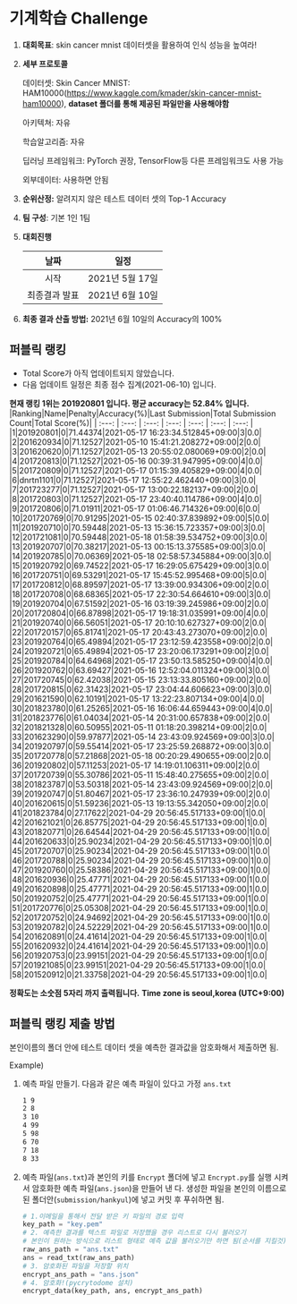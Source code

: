 # **기계학습 Challenge**
1. **대회목표**: skin cancer mnist 데이터셋을 활용하여 인식 성능을 높여라!

2. **세부 프로토콜**

   데이터셋: Skin Cancer MNIST: HAM10000(https://www.kaggle.com/kmader/skin-cancer-mnist-ham10000), 
           **dataset 폴더를 통해 제공된 파일만을 사용해야함**

   아키텍쳐: 자유

   학습알고리즘: 자유

   딥러닝 프레임워크: PyTorch 권장, TensorFlow등 다른 프레임워크도 사용 가능

   외부데이터: 사용하면 안됨

3. **순위산정:** 알려지지 않은 테스트 데이터 셋의 Top-1 Accuracy

4. **팀 구성**: 기본 1인 1팀


5. **대회진행**

   |     날짜      |      일정       |
   | :-----------: | :-------------: |
   |     시작      | 2021년 5월 17일 |
   | 최종결과 발표 | 2021년 6월 10일  |

7. **최종 결과 산출 방법:** 2021년 6월 10일의 Accuracy의 100%


## 퍼블릭 랭킹

  
- Total Score가 아직 업데이트되지 않았습니다. 
 - 다음 업데이트 일정은 최종 점수 집계(2021-06-10) 입니다.
  
**현재 랭킹 1위는 201920801 입니다. 평균 accuracy는 52.84% 입니다.**
|Ranking|Name|Penalty|Accuracy(%)|Last Submission|Total Submission Count|Total Score(%)|
| :---: | :---: | :---: | :---: | :---: | :---: | :---: |
|1|201920801|0|71.44374|2021-05-17 16:23:34.512845+09:00|3|0.0|
|2|201620934|0|71.12527|2021-05-10 15:41:21.208272+09:00|2|0.0|
|3|201620620|0|71.12527|2021-05-13 20:55:02.080069+09:00|2|0.0|
|4|201720813|0|71.12527|2021-05-16 00:39:31.947995+09:00|4|0.0|
|5|201720809|0|71.12527|2021-05-17 01:15:39.405829+09:00|4|0.0|
|6|dnrtn1101|0|71.12527|2021-05-17 12:55:22.462440+09:00|3|0.0|
|7|201723277|0|71.12527|2021-05-17 13:00:22.182137+09:00|2|0.0|
|8|201720803|0|71.12527|2021-05-17 23:40:40.114786+09:00|4|0.0|
|9|201720806|0|71.01911|2021-05-17 01:06:46.714326+09:00|6|0.0|
|10|201720769|0|70.91295|2021-05-15 02:40:37.839892+09:00|5|0.0|
|11|201920710|0|70.59448|2021-05-13 15:36:15.723357+09:00|3|0.0|
|12|201721081|0|70.59448|2021-05-18 01:58:39.534752+09:00|3|0.0|
|13|201920707|0|70.38217|2021-05-13 00:15:13.375585+09:00|3|0.0|
|14|201920785|0|70.06369|2021-05-18 02:58:57.345884+09:00|3|0.0|
|15|201920792|0|69.74522|2021-05-17 16:29:05.675429+09:00|3|0.0|
|16|201720751|0|69.53291|2021-05-17 15:45:52.995468+09:00|5|0.0|
|17|201720812|0|68.89597|2021-05-17 13:39:00.934306+09:00|2|0.0|
|18|201720708|0|68.68365|2021-05-17 22:30:54.664610+09:00|3|0.0|
|19|201920704|0|67.51592|2021-05-16 03:19:39.245986+09:00|2|0.0|
|20|201720804|0|66.87898|2021-05-17 19:18:31.035991+09:00|4|0.0|
|21|201920740|0|66.56051|2021-05-17 20:10:10.627327+09:00|2|0.0|
|22|201720157|0|65.81741|2021-05-17 20:43:43.273070+09:00|2|0.0|
|23|201920764|0|65.49894|2021-05-17 23:12:59.423558+09:00|2|0.0|
|24|201920721|0|65.49894|2021-05-17 23:20:06.173291+09:00|2|0.0|
|25|201920784|0|64.64968|2021-05-17 23:50:13.585250+09:00|4|0.0|
|26|201920762|0|63.69427|2021-05-16 12:52:04.011324+09:00|3|0.0|
|27|201720745|0|62.42038|2021-05-15 23:13:33.805160+09:00|2|0.0|
|28|201720815|0|62.31423|2021-05-17 23:04:44.606623+09:00|3|0.0|
|29|201621590|0|62.10191|2021-05-17 13:22:23.807134+09:00|4|0.0|
|30|201823780|0|61.25265|2021-05-16 16:06:44.659443+09:00|4|0.0|
|31|201823776|0|61.04034|2021-05-14 20:31:00.657838+09:00|2|0.0|
|32|201821328|0|60.50955|2021-05-11 01:18:20.398214+09:00|2|0.0|
|33|201623290|0|59.97877|2021-05-14 23:43:09.924569+09:00|3|0.0|
|34|201920797|0|59.55414|2021-05-17 23:25:59.268872+09:00|3|0.0|
|35|201720778|0|57.21868|2021-05-18 00:20:29.490655+09:00|2|0.0|
|36|201920802|0|57.11253|2021-05-17 14:19:01.106311+09:00|2|0.0|
|37|201720739|0|55.30786|2021-05-11 15:48:40.275655+09:00|2|0.0|
|38|201823787|0|53.50318|2021-05-14 23:43:09.924569+09:00|2|0.0|
|39|201920747|0|51.80467|2021-05-17 23:36:10.247939+09:00|2|0.0|
|40|201620615|0|51.59236|2021-05-13 19:13:55.342050+09:00|2|0.0|
|41|201823784|0|27.17622|2021-04-29 20:56:45.517133+09:00|1|0.0|
|42|201621021|0|26.85775|2021-04-29 20:56:45.517133+09:00|1|0.0|
|43|201820771|0|26.64544|2021-04-29 20:56:45.517133+09:00|1|0.0|
|44|201620633|0|25.90234|2021-04-29 20:56:45.517133+09:00|1|0.0|
|45|201720707|0|25.90234|2021-04-29 20:56:45.517133+09:00|1|0.0|
|46|201720788|0|25.90234|2021-04-29 20:56:45.517133+09:00|1|0.0|
|47|201920760|0|25.58386|2021-04-29 20:56:45.517133+09:00|1|0.0|
|48|201620936|0|25.47771|2021-04-29 20:56:45.517133+09:00|1|0.0|
|49|201620898|0|25.47771|2021-04-29 20:56:45.517133+09:00|1|0.0|
|50|201920752|0|25.47771|2021-04-29 20:56:45.517133+09:00|1|0.0|
|51|201720776|0|25.05308|2021-04-29 20:56:45.517133+09:00|1|0.0|
|52|201720752|0|24.94692|2021-04-29 20:56:45.517133+09:00|1|0.0|
|53|201920782|0|24.52229|2021-04-29 20:56:45.517133+09:00|1|0.0|
|54|201620891|0|24.41614|2021-04-29 20:56:45.517133+09:00|1|0.0|
|55|201620932|0|24.41614|2021-04-29 20:56:45.517133+09:00|1|0.0|
|56|201920753|0|23.99151|2021-04-29 20:56:45.517133+09:00|1|0.0|
|57|201921085|0|23.99151|2021-04-29 20:56:45.517133+09:00|1|0.0|
|58|201520912|0|21.33758|2021-04-29 20:56:45.517133+09:00|1|0.0|


**정확도는 소숫점 5자리 까지 출력됩니다.**
**Time zone is seoul,korea (UTC+9:00)**
## 퍼블릭 랭킹 제출 방법

본인이름의 폴더 안에 테스트 데이터 셋을 예측한 결과값을 암호화해서 제출하면 됨.

Example) 

1. 예측 파일 만들기. 다음과 같은 예측 파일이 있다고 가정 `ans.txt`

   ```tex
   1 9
   2 8
   3 10
   4 99
   5 98
   6 70
   7 18
   8 33
   ```

2. 예측 파일(`ans.txt`)과 본인의 키를 `Encrypt` 폴더에 넣고 `Encrypt.py`를 실행 시켜서 암호화한 예측 파일(`ans.json`)을 만들어 낸 다. 생성한 파일을 본인의 이름으로 된 폴더안(`submission/hankyul`)에 넣고 커밋 후 푸쉬하면 됨.

   ```python
   # 1.이메일을 통해서 전달 받은 키 파일의 경로 입력
   key_path = "key.pem"
   # 2. 예측한 결과를 텍스트 파일로 저장했을 경우 리스트로 다시 불러오기
   # 본인이 원하는 방식으로 리스트 형태로 예측 값을 불러오기만 하면 됨(순서를 지킬것)
   raw_ans_path = "ans.txt"
   ans = read_txt(raw_ans_path)
   # 3. 암호화된 파일을 저장할 위치
   encrypt_ans_path = "ans.json"
   # 4. 암호화!(pycrytodome 설치)
   encrypt_data(key_path, ans, encrypt_ans_path)
   ```




